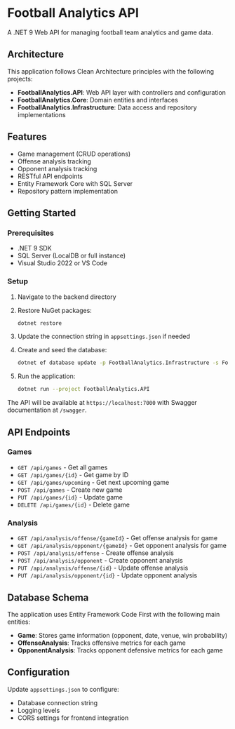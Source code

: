 # Football Analytics API

A .NET 9 Web API for managing football team analytics and game data.

## Architecture

This application follows Clean Architecture principles with the following projects:

- **FootballAnalytics.API**: Web API layer with controllers and configuration
- **FootballAnalytics.Core**: Domain entities and interfaces
- **FootballAnalytics.Infrastructure**: Data access and repository implementations

## Features

- Game management (CRUD operations)
- Offense analysis tracking
- Opponent analysis tracking
- RESTful API endpoints
- Entity Framework Core with SQL Server
- Repository pattern implementation

## Getting Started

### Prerequisites

- .NET 9 SDK
- SQL Server (LocalDB or full instance)
- Visual Studio 2022 or VS Code

### Setup

1. Navigate to the backend directory
2. Restore NuGet packages:
   ```bash
   dotnet restore
   ```

3. Update the connection string in `appsettings.json` if needed

4. Create and seed the database:
   ```bash
   dotnet ef database update -p FootballAnalytics.Infrastructure -s FootballAnalytics.API
   ```

5. Run the application:
   ```bash
   dotnet run --project FootballAnalytics.API
   ```

The API will be available at `https://localhost:7000` with Swagger documentation at `/swagger`.

## API Endpoints

### Games
- `GET /api/games` - Get all games
- `GET /api/games/{id}` - Get game by ID
- `GET /api/games/upcoming` - Get next upcoming game
- `POST /api/games` - Create new game
- `PUT /api/games/{id}` - Update game
- `DELETE /api/games/{id}` - Delete game

### Analysis
- `GET /api/analysis/offense/{gameId}` - Get offense analysis for game
- `GET /api/analysis/opponent/{gameId}` - Get opponent analysis for game
- `POST /api/analysis/offense` - Create offense analysis
- `POST /api/analysis/opponent` - Create opponent analysis
- `PUT /api/analysis/offense/{id}` - Update offense analysis
- `PUT /api/analysis/opponent/{id}` - Update opponent analysis

## Database Schema

The application uses Entity Framework Code First with the following main entities:

- **Game**: Stores game information (opponent, date, venue, win probability)
- **OffenseAnalysis**: Tracks offensive metrics for each game
- **OpponentAnalysis**: Tracks opponent defensive metrics for each game

## Configuration

Update `appsettings.json` to configure:
- Database connection string
- Logging levels
- CORS settings for frontend integration